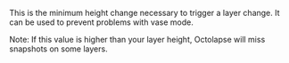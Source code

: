 This is the minimum height change necessary to trigger a layer change. It can be used to prevent problems with vase mode.

Note:  If this value is higher than your layer height, Octolapse will miss snapshots on some layers.
